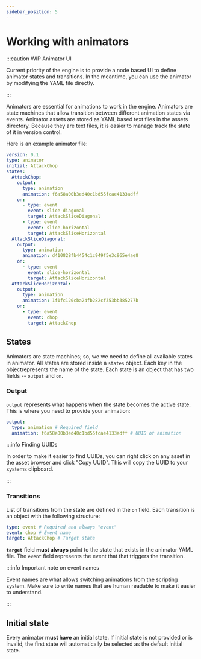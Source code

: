 ```yaml
---
sidebar_position: 5
---
```


# Working with animators

:::caution WIP Animator UI

Current priority of the engine is to provide a node based UI to define animator states and transitions. In the meantime, you can use the animator by modifying the YAML file directly.

:::

Animators are essential for animations to work in the engine. Animators are state machines that allow transition between different animation states via events. Animator assets are stored as YAML based text files in the assets directory. Because they are text files, it is easier to manage track the state of it in version control.

Here is an example animator file:

```yaml
version: 0.1
type: animator
initial: AttackChop
states:
  AttackChop:
    output:
      type: animation
      animation: f6a58a00b3ed40c1bd55fcae4133adff
    on:
      - type: event
        event: slice-diagonal
        target: AttackSliceDiagonal
      - type: event
        event: slice-horizontal
        target: AttackSliceHorizontal
  AttackSliceDiagonal:
    output:
      type: animation
      animation: d410828fb4454c1c949f5e3c965e4ae8
    on:
      - type: event
        event: slice-horizontal
        target: AttackSliceHorizontal
  AttackSliceHorizontal:
    output:
      type: animation
      animation: 1f1fc120cba24fb282cf353bb385277b
    on:
      - type: event
        event: chop
        target: AttackChop
```

## States

Animators are state machines; so, we we need to define all available states in animator. All states are stored inside a `states` object. Each key in the objectrepresents the name of the state. Each state is an object that has two fields -- `output` and `on`.

### Output

`output` represents what happens when the state becomes the active state. This is where you need to provide your animation:

```yaml
output:
  type: animation # Required field
  animation: f6a58a00b3ed40c1bd55fcae4133adff # UUID of animation
```

:::info Finding UUIDs

In order to make it easier to find UUIDs, you can right click on any asset in the asset browser and click "Copy UUID". This will copy the UUID to your systems clipboard.

:::

### Transitions

List of transitions from the state are defined in the `on` field. Each transition is an object with the following structure:

```yaml
type: event # Required and always "event"
event: chop # Event name
target: AttackChop # Target state
```

**`target`** field **must always** point to the state that exists in the animator YAML file. The `event` field represents the event that that triggers the transition.

:::info Important note on event names

Event names are what allows switching animations from the scripting system. Make sure to write names that are human readable to make it easier to understand.

:::

## Initial state

Every animator **must have** an initial state. If initial state is not provided or is invalid, the first state will automatically be selected as the default initial state.
